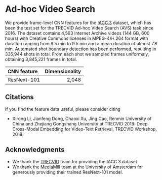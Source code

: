 # Ad-hoc Video Search


We provide frame-level CNN features for the [IACC.3](https://www-nlpir.nist.gov/projects/tv2016/tv2016.html#IACC.3) dataset, which has been the test set for the TRECVID Ad-hoc Video Search (AVS) task since 2016. The dataset contains 4,593 Internet Archive videos (144 GB, 600 hours) with Creative Commons licenses in MPEG-4/H.264 format with duration ranging from 6.5 min to 9.5 min and a mean duration of almost 7.8 min. Automated shot boundary detection has been performed, resulting in 335,944 shots in total. From each shot we sampled frames uniformaly, obtaining 3,845,221 frames in total.

| CNN feature | Dimensionality |
|:----- | -----:| 
| ResNext-101 | 2,048 |

## Citations

If you find the feature data useful, please consider citing 

* Xirong Li, Jianfeng Dong, Chaoxi Xu, Jing Cao, Renmin University of China and  Zhejiang Gongshang University at TRECVID 2018: Deep Cross-Modal Embedding for Video-Text Retrieval,  TRECVID Workshop, 2018

## Acknowledgments

* We thank the [TRECVID](https://trecvid.nist.gov/) team for providing the IACC.3 dataset.
* We thank the [MediaMill](https://ivi.fnwi.uva.nl/isis/mediamill/) team at the University of Amsterdam for generously providing their trained ResNext-101 model. 
